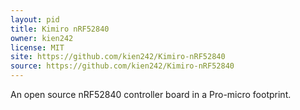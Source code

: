 ```yaml
---
layout: pid
title: Kimiro nRF52840
owner: kien242
license: MIT
site: https://github.com/kien242/Kimiro-nRF52840
source: https://github.com/kien242/Kimiro-nRF52840
---
```

An open source nRF52840 controller board in a Pro-micro footprint.
